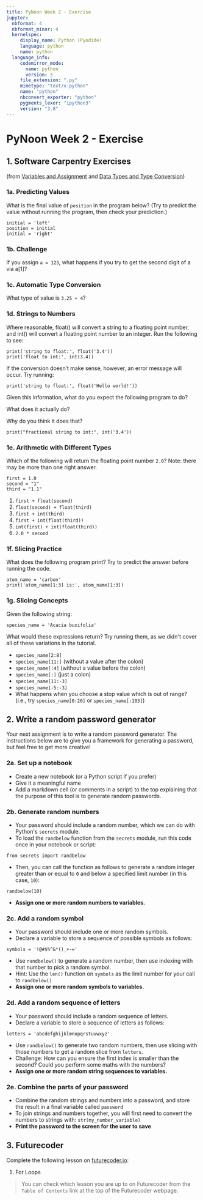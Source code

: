```yaml
---
title: PyNoon Week 2 - Exercise
jupyter:
  nbformat: 4
  nbformat_minor: 4
  kernelspec:
     display_name: Python (Pyodide)
     language: python
     name: python
  language_info:
     codemirror_mode:
       name: python
       version: 3
     file_extension: ".py"
     mimetype: "text/x-python"
     name: "python"
     nbconvert_exporter: "python"
     pygments_lexer: "ipython3"
     version: "3.8"
---
```


# PyNoon Week 2 - Exercise

## 1. Software Carpentry Exercises

(from [Variables and
Assignment](https://swcarpentry.github.io/python-novice-gapminder/02-variables.html)
and [Data Types and Type
Conversion](https://swcarpentry.github.io/python-novice-gapminder/03-types-conversion.html))

### 1a. Predicting Values

What is the final value of `position` in the program below? (Try to
predict the value without running the program, then check your
prediction.)

```code
initial = 'left'
position = initial
initial = 'right'
```

### 1b. Challenge

If you assign `a = 123`, what happens if you try to get the second
digit of a via a[1]?

### 1c. Automatic Type Conversion

What type of value is `3.25 + 4`?

### 1d. Strings to Numbers

Where reasonable, float() will convert a string to a floating point
number, and int() will convert a floating point number to an integer.
Run the following to see:

```code
print('string to float:', float('3.4'))
print('float to int:', int(3.4))
```

If the conversion doesn’t make sense, however, an error message will
occur. Try running:

```code
print('string to float:', float('Hello world!'))
```

Given this information, what do you expect the following program to do?

What does it actually do?

Why do you think it does that?

```code
print("fractional string to int:", int('3.4'))
```

### 1e. Arithmetic with Different Types

Which of the following will return the floating point number `2.0`?
Note: there may be more than one right answer.

```code
first = 1.0
second = "1"
third = "1.1"
```

1. `first + float(second)`
2. `float(second) + float(third)`
3. `first + int(third)`
4. `first + int(float(third))`
5. `int(first) + int(float(third))`
6. `2.0 * second`


### 1f. Slicing Practice

What does the following program print? Try to predict the answer
before running the code.

```code
atom_name = 'carbon'
print('atom_name[1:3] is:', atom_name[1:3])
```

### 1g. Slicing Concepts

Given the following string:

```code
species_name = 'Acacia buxifolia'
```

What would these expressions return? Try running them, as we didn't
cover all of these variations in the tutorial.

* `species_name[2:8]`
* `species_name[11:]` (without a value after the colon)
* `species_name[:4]` (without a value before the colon)
* `species_name[:]` (just a colon)
* `species_name[11:-3]`
* `species_name[-5:-3]`
* What happens when you choose a stop value which is out of range?
  (i.e., try `species_name[0:20]` or `species_name[:103]`)


## 2. Write a random password generator

Your next assignment is to write a random password generator. The
instructions below are to give you a framework for generating a
password, but feel free to get more creative!

### 2a. Set up a notebook

* Create a new notebook (or a Python script if you prefer)
* Give it a meaningful name
* Add a markdown cell (or comments in a script) to the top explaining
  that the purpose of this tool is to generate random passwords.

### 2b. Generate random numbers

* Your password should include a random number, which we can do with
  Python's `secrets` module.
* To load the `randbelow` function from the `secrets` module, run this
  code once in your notebook or script:

```code
from secrets import randbelow
```
* Then, you can call the function as follows to generate a random
  integer greater than or equal to `0` and below a specified limit number
  (in this case, `10`):
```code
randbelow(10)
```
* **Assign one or more random numbers to variables.**

### 2c. Add a random symbol

* Your password should include one or more random symbols.
* Declare a variable to store a sequence of possible symbols as follows:

```code
symbols = '!@#$%^&*()_+-='
```

* Use `randbelow()` to generate a random number, then use indexing
  with that number to pick a random symbol.
* Hint: Use the `len()` function on `symbols` as the limit number for
  your call to `randbelow()`
* **Assign one or more random symbols to variables.**

### 2d. Add a random sequence of letters

* Your password should include a random sequence of letters.
* Declare a variable to store a sequence of letters as follows:

```code
letters = 'abcdefghijklmnopqrstuvwxyz'
```

* Use `randbelow()` to generate two random numbers, then use slicing
  with those numbers to get a random slice from `letters`.
* Challenge: How can you ensure the first index is smaller than the
  second? Could you perform some maths with the numbers?
* **Assign one or more random string sequences to variables.**

### 2e. Combine the parts of your password

* Combine the random strings and numbers into a password, and store
  the result in a final variable called `password`
* To join strings and numbers together, you will first need to convert
  the numbers to strings with: `str(my_number_variable)`
* **Print the password to the screen for the user to save**


## 3. Futurecoder

Complete the following lesson on [futurecoder.io](https://futurecoder.io):

1. For Loops

> You can check which lesson you are up to on Futurecoder from the
> `Table of Contents` link at the top of the Futurecoder webpage.
